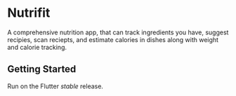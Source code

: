 # Nutrifit

A comprehensive nutrition app, that can track ingredients you have, suggest recipies, scan reciepts, and estimate calories in dishes along with weight and calorie tracking.

## Getting Started

Run on the Flutter _stable_ release.
